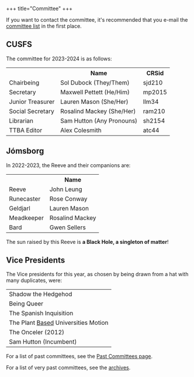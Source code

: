+++
title="Committee"
+++
<!-- Begin committee.txt -->

<p>If you want to contact the committee, it's recommended that you e-mail the <a href="mailto:soc-cusfs@lists.cam.ac.uk">committee list</a> in the first place.</p>

<h2>CUSFS</h2>

<p>The committee for 2023-2024 is as follows:</p>

<table>
	<tr>
		<th></th>
		<th>Name</th>
		<th>CRSid</th>
	</tr>
	<tr>
		<td>Chairbeing</td>
		<td>Sol Dubock (They/Them)</td>
		<td>sjd210</td>
	</tr>
	<tr>
		<td>Secretary</td>
		<td>Maxwell Pettett (He/Him)</td>
		<td>mp2015</td>
	</tr>
	<tr>
		<td>Junior Treasurer</td>
		<td>Lauren Mason (She/Her) </td>
		<td>llm34</td>
	</tr>
	<tr>
		<td>Social Secretary</td>
		<td>Rosalind Mackey (She/Her)</td>
		<td>ram210</td>
	</tr>
	<tr>
		<td>Librarian</td>
		<td>Sam Hutton (Any Pronouns)</td>
		<td>sh2154</td>
	</tr>
	<tr>
		<td>TTBA Editor</td>
		<td>Alex Colesmith</td>
		<td>atc44</td>
	</tr>
</table>

<h2>J&oacute;msborg</h2>

<p>In 2022-2023, the Reeve and their companions are:</p>

<table>
	<tr>
		<th></th>
		<th>Name</th>
	</tr>
	<tr>
		<td>Reeve</td>
		<td>John Leung</td>
	</tr>
	<tr>
		<td>Runecaster</td>
		<td>Rose Conway</td>
	</tr>
	<tr>
		<td>Geldjarl</td>
		<td>Lauren Mason</td>
	</tr>
	<tr>
		<td>Meadkeeper</td>
		<td>Rosalind Mackey</td>
	</tr>
	<tr>
		<td>Bard</td>
		<td>Gwen Sellers</td>
	</tr>
</table>

The sun raised by this Reeve is **a Black Hole, a singleton of matter**!

<h2>Vice Presidents</h2>

The Vice presidents for this year, as chosen by being drawn from a hat with many duplicates, were:

<table>
	<tr>
		<td> Shadow the Hedgehod </td>
	</tr>
	<tr>
		<td> Being Queer </td>
	</tr>
	<tr>
		<td> The Spanish Inquisition </td>
	</tr>
	<tr>
		<td> The Plant <u>Based</u> Universities Motion </td>
	</tr>
	<tr>
		<td> The Onceler (2012) </td>
	</tr>
	<tr>
		<td> Sam Hutton (Incumbent) </td>
	</tr>
</table>

For a list of past committees, see the [Past Committees page](@/past_committees.md).

For a list of very past committees, see the [archives](@/archive.md).
<!-- End committee.txt -->
